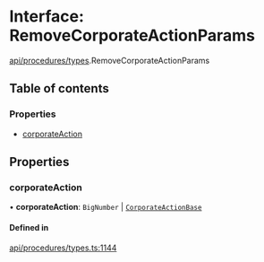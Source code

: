 # Interface: RemoveCorporateActionParams

[api/procedures/types](../wiki/api.procedures.types).RemoveCorporateActionParams

## Table of contents

### Properties

- [corporateAction](../wiki/api.procedures.types.RemoveCorporateActionParams#corporateaction)

## Properties

### corporateAction

• **corporateAction**: `BigNumber` \| [`CorporateActionBase`](../wiki/api.entities.CorporateActionBase.CorporateActionBase)

#### Defined in

[api/procedures/types.ts:1144](https://github.com/PolymeshAssociation/polymesh-sdk/blob/fe2e6dd1/src/api/procedures/types.ts#L1144)

